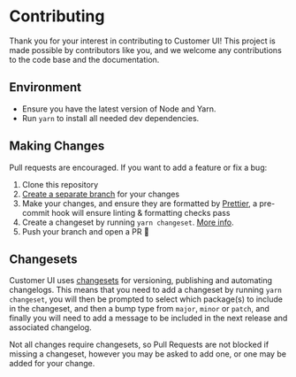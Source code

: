 # Contributing

Thank you for your interest in contributing to Customer UI! This project is made
possible by contributors like you, and we welcome any contributions to the code
base and the documentation.

## Environment

- Ensure you have the latest version of Node and Yarn.
- Run `yarn` to install all needed dev dependencies.

## Making Changes

Pull requests are encouraged. If you want to add a feature or fix a bug:

1. Clone this repository
1. [Create a separate branch](https://docs.github.com/en/desktop/contributing-and-collaborating-using-github-desktop/managing-branches)
   for your changes
1. Make your changes, and ensure they are formatted by
   [Prettier](https://prettier.io), a pre-commit hook will ensure linting &
   formatting checks pass
1. Create a changeset by running `yarn changeset`. [More info](https://github.com/changesets/changesets/blob/main/docs/adding-a-changeset.md).
1. Push your branch and open a PR 🚀

## Changesets

Customer UI uses [changesets](https://github.com/changesets/changesets) for
versioning, publishing and automating changelogs. This means that you need to
add a changeset by running `yarn changeset`, you will then be prompted to select
which package(s) to include in the changeset, and then a bump type from `major`,
`minor` or `patch`, and finally you will need to add a message to be included in
the next release and associated changelog.

Not all changes require changesets, so Pull Requests are not blocked if missing
a changeset, however you may be asked to add one, or one may be added for your
change.
